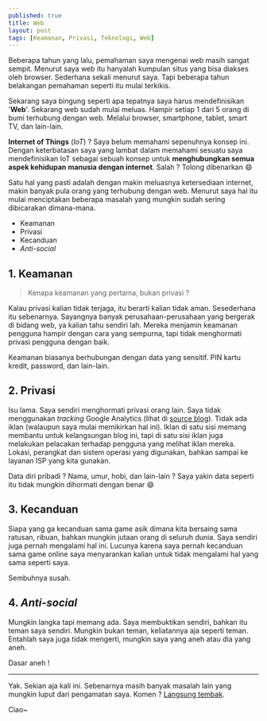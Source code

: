 ```yaml
---
published: true
title: Web
layout: post
tags: [Keamanan, Privasi, Teknologi, Web]
---
```

Beberapa tahun yang lalu, pemahaman saya mengenai web masih sangat sempit. Menurut saya web itu hanyalah kumpulan situs yang bisa diakses oleh browser. Sederhana sekali menurut saya. Tapi beberapa tahun belakangan pemahaman seperti itu mulai terkikis.

Sekarang saya bingung seperti apa tepatnya saya harus mendefinisikan '**Web**'. Sekarang web sudah mulai meluas. Hampir setiap 1 dari 5 orang di bumi terhubung dengan web. Melalui browser, smartphone, tablet, smart TV, dan lain-lain.

**Internet of Things** (*IoT*) ? Saya belum memahami sepenuhnya konsep ini. Dengan keterbatasan saya yang lambat dalam memahami sesuatu saya mendefinisikan IoT sebagai sebuah konsep untuk **menghubungkan semua aspek kehidupan manusia dengan internet**. Salah ? Tolong dibenarkan :smile:

Satu hal yang pasti adalah dengan makin meluasnya ketersediaan internet, makin banyak pula orang yang terhubung dengan web. Menurut saya hal itu mulai menciptakan beberapa masalah yang mungkin sudah sering dibicarakan dimana-mana.

- Keamanan
- Privasi
- Kecanduan
- *Anti-social*

## 1. Keamanan

> Kenapa keamanan yang pertama, bukan privasi ?

Kalau privasi kalian tidak terjaga, itu berarti kalian tidak aman. Sesederhana itu sebenarnya. Sayangnya banyak perusahaan-perusahaan yang bergerak di bidang web, ya kalian tahu sendiri lah. Mereka menjamin keamanan pengguna hampir dengan cara yang sempurna, tapi tidak menghormati privasi pengguna dengan baik.

Keamanan biasanya berhubungan dengan data yang sensitif. PIN kartu kredit, password, dan lain-lain. 

## 2. Privasi

Isu lama. Saya sendiri menghormati privasi orang lain. Saya tidak menggunakan *tracking* Google Analytics (lihat di [source blog](https://github.com/akhyarrh/akhyarrh.github.io)). Tidak ada iklan (walaupun saya mulai memikirkan hal ini). Iklan di satu sisi memang membantu untuk kelangsungan blog ini, tapi di satu sisi iklan juga melakukan pelacakan terhadap pengguna yang melihat iklan mereka. Lokasi, perangkat dan sistem operasi yang digunakan, bahkan sampai ke layanan ISP yang kita gunakan.

Data diri pribadi ? Nama, umur, hobi, dan lain-lain ? Saya yakin data seperti itu tidak mungkin dihormati dengan benar :smile:

## 3. Kecanduan

Siapa yang ga kecanduan sama game asik dimana kita bersaing sama ratusan, ribuan, bahkan mungkin jutaan orang di seluruh dunia. Saya sendiri juga pernah mengalami hal ini. Lucunya karena saya pernah kecanduan sama game online saya menyarankan kalian untuk tidak mengalami hal yang sama seperti saya.

Sembuhnya susah.

## 4. *Anti-social*

Mungkin langka tapi memang ada. Saya membuktikan sendiri, bahkan itu teman saya sendiri. Mungkin bukan teman, keliatannya aja seperti teman. Entahlah saya juga tidak mengerti, mungkin saya yang aneh atau dia yang aneh.

Dasar aneh !

-----

Yak. Sekian aja kali ini. Sebenarnya masih banyak masalah lain yang mungkin luput dari pengamatan saya. Komen ? [Langsung tembak](https://twitter.com/akhyarrh).

Ciao~
